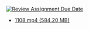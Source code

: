 [![Review Assignment Due Date](https://classroom.github.com/assets/deadline-readme-button-22041afd0340ce965d47ae6ef1cefeee28c7c493a6346c4f15d667ab976d596c.svg)](https://classroom.github.com/a/n_s6QtwT)
- [1108.mp4 (584.20 MB)](https://drive.google.com/file/d/1NrOqIKt8SRY4IQKlRspaO8bvVL8uCZHj/view?usp=sharing)